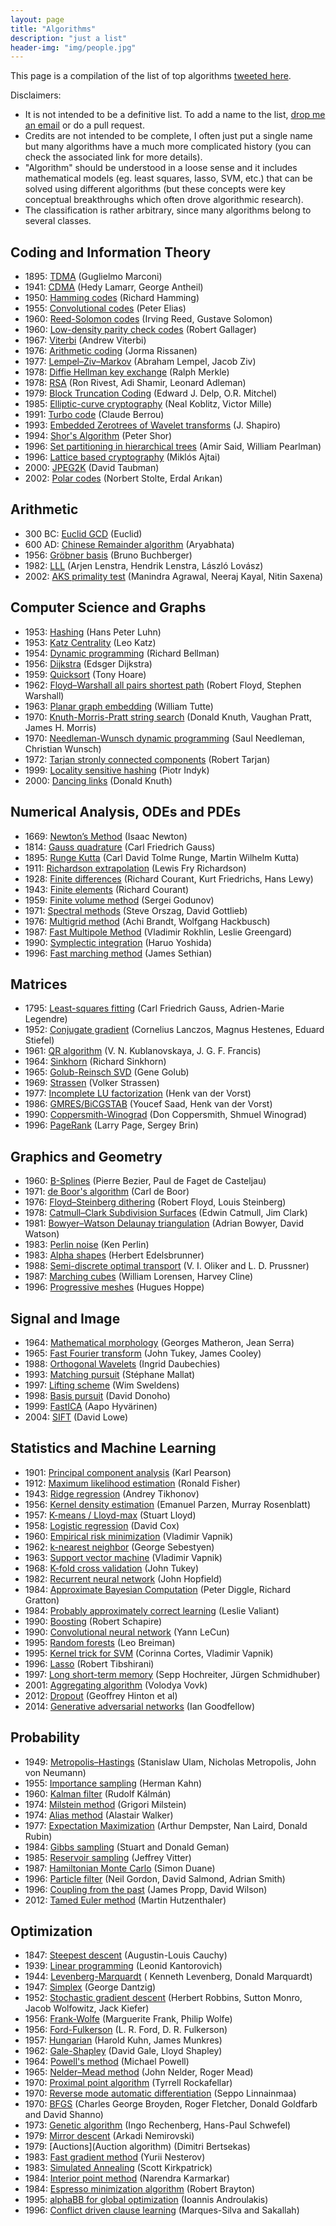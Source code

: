 ```yaml
---
layout: page
title: "Algorithms"
description: "just a list"
header-img: "img/people.jpg"
---
```


This page is a compilation of the list of top algorithms [tweeted here](https://twitter.com/gabrielpeyre/status/1020186591694909440).

Disclaimers:
- It is not intended to be a definitive list. To add a name to the list, [drop me an email](http://www.gpeyre.com/contact/) or do a pull request.
- Credits are not intended to be complete, I often just put a single name but many algorithms have a much more complicated history (you can check the associated link for more details).
- "Algorithm" should be understood in a loose sense and it includes mathematical models (eg. least squares, lasso, SVM, etc.) that can be solved using different algorithms (but these concepts were key conceptual breakthroughs which often drove algorithmic research).
- The classification is rather arbitrary, since many algorithms belong to several classes.


Coding and Information Theory
----------------

- 1895: [TDMA](https://en.wikipedia.org/wiki/Time-division_multiple_access) (Guglielmo Marconi)
- 1941: [CDMA](https://en.wikipedia.org/wiki/Code-division_multiple_access) (Hedy Lamarr, George Antheil)
- 1950: [Hamming codes](https://en.wikipedia.org/wiki/Hamming_code) (Richard Hamming)
- 1955: [Convolutional codes](https://en.wikipedia.org/wiki/Convolutional_code) (Peter Elias)
- 1960: [Reed-Solomon codes](https://en.wikipedia.org/wiki/Reed%E2%80%93Solomon_error_correction) (Irving Reed, Gustave Solomon)
- 1960: [Low-density parity check codes](https://en.wikipedia.org/wiki/Low-density_parity-check_code) (Robert Gallager)
- 1967: [Viterbi](https://en.wikipedia.org/wiki/Viterbi_algorithm) (Andrew Viterbi)
- 1976: [Arithmetic coding](https://en.wikipedia.org/wiki/Arithmetic_coding) (Jorma Rissanen)
- 1977: [Lempel–Ziv–Markov](https://en.wikipedia.org/wiki/Lempel%E2%80%93Ziv%E2%80%93Markov_chain_algorithm) (Abraham Lempel, Jacob Ziv)
- 1978: [Diffie Hellman key exchange](https://en.wikipedia.org/wiki/Diffie%E2%80%93Hellman_key_exchange) (Ralph Merkle)
- 1978: [RSA](https://en.wikipedia.org/wiki/RSA_(cryptosystem)) (Ron Rivest, Adi Shamir, Leonard Adleman)
- 1979: [Block Truncation Coding](https://en.wikipedia.org/wiki/Block_Truncation_Coding) (Edward J. Delp, O.R. Mitchel)
- 1985: [Elliptic-curve cryptography](https://en.wikipedia.org/wiki/Elliptic-curve_cryptography) (Neal Koblitz, Victor Mille)
- 1991: [Turbo code](https://en.wikipedia.org/wiki/Turbo_code) (Claude Berrou)
- 1993: [Embedded Zerotrees of Wavelet transforms](https://en.wikipedia.org/wiki/Embedded_Zerotrees_of_Wavelet_transforms) (J. Shapiro)
- 1994: [Shor's Algorithm](https://en.wikipedia.org/wiki/Shor%27s_algorithm) (Peter Shor)
- 1996: [Set partitioning in hierarchical trees](https://en.wikipedia.org/wiki/Set_partitioning_in_hierarchical_trees) (Amir Said, William Pearlman)
- 1996: [Lattice based cryptography](https://en.wikipedia.org/wiki/Lattice-based_cryptography) (Miklós Ajtai)
- 2000: [JPEG2K](https://en.wikipedia.org/wiki/JPEG_2000) (David Taubman)
- 2002: [Polar codes](https://en.wikipedia.org/wiki/Polar_code_(coding_theory)) (Norbert Stolte, Erdal Arıkan)




Arithmetic
----------------

- 300 BC: [Euclid GCD](https://en.wikipedia.org/wiki/Euclidean_algorithm) (Euclid)
- 600 AD: [Chinese Remainder algorithm](https://en.wikipedia.org/wiki/Chinese_remainder_theorem) (Aryabhata)
- 1956: [Gröbner basis](https://en.wikipedia.org/wiki/Buchberger%27s_algorithm) (Bruno Buchberger)
- 1982:  [LLL](https://en.wikipedia.org/wiki/Lenstra%E2%80%93Lenstra%E2%80%93Lov%C3%A1sz_lattice_basis_reduction_algorithm) (Arjen Lenstra, Hendrik Lenstra, László Lovász)
- 2002: [AKS primality test](https://en.wikipedia.org/wiki/AKS_primality_test) (Manindra Agrawal, Neeraj Kayal,  Nitin Saxena)

Computer Science and Graphs
----------------

- 1953: [Hashing](https://en.wikipedia.org/wiki/Hash_function#Origins_of_the_term) (Hans Peter Luhn)
- 1953: [Katz Centrality](https://en.wikipedia.org/wiki/Katz_centrality) (Leo Katz)
- 1954: [Dynamic programming](https://en.wikipedia.org/wiki/Dynamic_programming) (Richard Bellman)
- 1956: [Dijkstra](https://en.wikipedia.org/wiki/Dijkstra%27s_algorithm) (Edsger Dijkstra)
- 1959: [Quicksort](https://en.wikipedia.org/wiki/Quicksort) (Tony Hoare)
- 1962: [Floyd–Warshall all pairs shortest path](https://en.wikipedia.org/wiki/Floyd%E2%80%93Warshall_algorithm) (Robert Floyd, Stephen Warshall)
- 1963: [Planar graph embedding](https://en.wikipedia.org/wiki/Tutte_embedding) (William Tutte)
- 1970: [Knuth-Morris-Pratt string search](https://en.wikipedia.org/wiki/Knuth%E2%80%93Morris%E2%80%93Pratt_algorithm) (Donald Knuth, Vaughan Pratt, James H. Morris)
- 1970: [Needleman-Wunsch dynamic programming](https://en.wikipedia.org/wiki/Needleman%E2%80%93Wunsch_algorithm) (Saul Needleman, Christian Wunsch)
- 1972: [Tarjan stronly connected components](https://en.wikipedia.org/wiki/Tarjan%27s_strongly_connected_components_algorithm) (Robert Tarjan)
- 1999: [Locality sensitive hashing](https://en.wikipedia.org/wiki/Locality-sensitive_hashing) (Piotr Indyk)
- 2000: [Dancing links](https://en.wikipedia.org/wiki/Dancing_Links) (Donald Knuth)



Numerical Analysis, ODEs and PDEs
----------------

- 1669: [Newton’s Method](https://en.wikipedia.org/wiki/Newton%27s_method) (Isaac Newton)
- 1814: [Gauss quadrature](https://en.wikipedia.org/wiki/Gaussian_quadrature) (Carl Friedrich Gauss)
- 1895: [Runge Kutta](https://en.wikipedia.org/wiki/Runge%E2%80%93Kutta_methods) (Carl David Tolme Runge, Martin Wilhelm Kutta)
- 1911: [Richardson extrapolation](https://en.wikipedia.org/wiki/Richardson_extrapolation) (Lewis Fry Richardson)
- 1928: [Finite differences](https://en.wikipedia.org/wiki/Finite_difference) (Richard Courant, Kurt Friedrichs, Hans Lewy)
- 1943: [Finite elements](https://en.wikipedia.org/wiki/Finite_element_method) (Richard Courant)
- 1959: [Finite volume method](https://en.wikipedia.org/wiki/Finite_volume_method) (Sergei Godunov)
- 1971: [Spectral methods](https://en.wikipedia.org/wiki/Spectral_method) (Steve Orszag, David Gottlieb)
- 1976: [Multigrid method](https://en.wikipedia.org/wiki/Multigrid_method) (Achi Brandt, Wolfgang Hackbusch)
- 1987: [Fast Multipole Method](https://en.wikipedia.org/wiki/Fast_multipole_method) (Vladimir Rokhlin, Leslie Greengard)
- 1990: [Symplectic integration](https://en.wikipedia.org/wiki/Symplectic_integrator) (Haruo Yoshida)
- 1996: [Fast marching method](https://en.wikipedia.org/wiki/Fast_marching_method) (James Sethian)

Matrices
----------------

- 1795: [Least-squares fitting](https://en.wikipedia.org/wiki/Least_squares) (Carl Friedrich Gauss, Adrien-Marie Legendre)
- 1952: [Conjugate gradient](https://en.wikipedia.org/wiki/Conjugate_gradient_method) (Cornelius Lanczos, Magnus Hestenes, Eduard Stiefel)
- 1961: [QR algorithm](https://en.wikipedia.org/wiki/QR_algorithm) (V. N. Kublanovskaya, J. G. F. Francis)
- 1964: [Sinkhorn](https://en.wikipedia.org/wiki/Sinkhorn%27s_theorem) (Richard Sinkhorn)
- 1965: [Golub-Reinsch SVD](https://en.wikipedia.org/wiki/Singular-value_decomposition) (Gene Golub)
- 1969: [Strassen](https://en.wikipedia.org/wiki/Strassen_algorithm) (Volker Strassen)
- 1977: [Incomplete LU factorization](https://en.wikipedia.org/wiki/Incomplete_LU_factorization) (Henk van der Vorst)
- 1986: [GMRES/BiCGSTAB](https://en.wikipedia.org/wiki/Krylov_subspace) (Youcef Saad, Henk van der Vorst)
- 1990: [Coppersmith-Winograd](https://en.wikipedia.org/wiki/Coppersmith%E2%80%93Winograd_algorithm) (Don Coppersmith, Shmuel Winograd)
- 1996: [PageRank](https://en.wikipedia.org/wiki/PageRank) (Larry Page, Sergey Brin)

Graphics and Geometry
----------------

- 1960: [B-Splines](https://fr.wikipedia.org/wiki/B-spline) (Pierre Bezier, Paul de Faget de Casteljau)
- 1971: [de Boor's algorithm](https://en.wikipedia.org/wiki/De_Boor%27s_algorithm) (Carl de Boor)
- 1976: [Floyd–Steinberg dithering](https://en.wikipedia.org/wiki/Floyd%E2%80%93Steinberg_dithering) (Robert Floyd, Louis Steinberg)
- 1978: [Catmull–Clark Subdivision Surfaces](https://en.wikipedia.org/wiki/Catmull%E2%80%93Clark_subdivision_surface) (Edwin Catmull, Jim Clark)
- 1981: [Bowyer–Watson Delaunay triangulation](https://en.wikipedia.org/wiki/Bowyer%E2%80%93Watson_algorithm) (Adrian Bowyer, David Watson)
- 1983: [Perlin noise](https://en.wikipedia.org/wiki/Perlin_noise) (Ken Perlin)
- 1983: [Alpha shapes](https://en.wikipedia.org/wiki/Alpha_shape) (Herbert Edelsbrunner)
- 1988: [Semi-discrete optimal transport](https://link.springer.com/article/10.1007/BF01396762) (V. I. Oliker and L. D. Prussner)
- 1987: [Marching cubes](https://fr.wikipedia.org/wiki/Marching_cubes) (William Lorensen, Harvey Cline)
- 1996: [Progressive meshes](https://en.wikipedia.org/wiki/Progressive_meshes) (Hugues Hoppe)

Signal and Image
----------------

- 1964: [Mathematical morphology](https://en.wikipedia.org/wiki/Mathematical_morphology) (Georges Matheron, Jean Serra)
- 1965: [Fast Fourier transform](https://en.wikipedia.org/wiki/Fast_Fourier_transform) (John Tukey, James Cooley)
- 1988: [Orthogonal Wavelets](https://en.wikipedia.org/wiki/Wavelet) (Ingrid Daubechies)
- 1993: [Matching pursuit](https://en.wikipedia.org/wiki/Matching_pursuit) (Stéphane Mallat)
- 1997: [Lifting scheme](https://en.wikipedia.org/wiki/Lifting_scheme) (Wim Sweldens)
- 1998: [Basis pursuit](https://en.wikipedia.org/wiki/Basis_pursuit) (David Donoho)
- 1999: [FastICA](https://en.wikipedia.org/wiki/FastICA) (Aapo Hyvärinen)
- 2004: [SIFT](https://fr.wikipedia.org/wiki/Scale-invariant_feature_transform) (David Lowe)

Statistics and Machine Learning
----------------

- 1901: [Principal component analysis](https://en.wikipedia.org/wiki/Principal_component_analysis) (Karl Pearson)
- 1912: [Maximum likelihood estimation](https://en.wikipedia.org/wiki/Maximum_likelihood_estimation) (Ronald Fisher)
- 1943: [Ridge regression](https://en.wikipedia.org/wiki/Tikhonov_regularization) (Andrey Tikhonov)
- 1956: [Kernel density estimation](https://en.wikipedia.org/wiki/Kernel_density_estimation) (Emanuel Parzen, Murray Rosenblatt)
- 1957: [K-means / Lloyd-max](https://fr.wikipedia.org/wiki/Algorithme_de_Lloyd-Max) (Stuart Lloyd)
- 1958: [Logistic regression](https://en.wikipedia.org/wiki/Logistic_regression) (David Cox)
- 1960: [Empirical risk minimization](https://en.wikipedia.org/wiki/Empirical_risk_minimization) (Vladimir Vapnik)
- 1962: [k-nearest neighbor](https://en.wikipedia.org/wiki/K-nearest_neighbors_algorithm) (George Sebestyen)
- 1963: [Support vector machine](https://en.wikipedia.org/wiki/Support_vector_machine) (Vladimir Vapnik)
- 1968: [K-fold cross validation](https://en.wikipedia.org/wiki/Cross-validation_(statistics)) (John Tukey)
- 1982: [Recurrent neural network](https://en.wikipedia.org/wiki/Recurrent_neural_network) (John Hopfield)
- 1984: [Approximate Bayesian Computation](https://en.wikipedia.org/wiki/Approximate_Bayesian_computation) (Peter Diggle, Richard Gratton)
- 1984: [Probably approximately correct learning](https://en.wikipedia.org/wiki/Probably_approximately_correct_learning) (Leslie Valiant)
- 1990: [Boosting](https://en.wikipedia.org/wiki/Boosting_(machine_learning)) (Robert Schapire)
- 1990: [Convolutional neural network](https://en.wikipedia.org/wiki/Convolutional_neural_network) (Yann LeCun)
- 1995: [Random forests](https://en.wikipedia.org/wiki/Random_forest) (Leo Breiman)
- 1995: [Kernel trick for SVM](https://en.wikipedia.org/wiki/Support_vector_machine) (Corinna Cortes, Vladimir Vapnik)
- 1996: [Lasso](https://en.wikipedia.org/wiki/Lasso_(statistics)) (Robert Tibshirani)
- 1997: [Long short-term memory](https://en.wikipedia.org/wiki/Long_short-term_memory) (Sepp Hochreiter, Jürgen Schmidhuber)
- 2001: [Aggregating algorithm](https://onlinelibrary.wiley.com/doi/abs/10.1111/j.1751-5823.2001.tb00457.x) (Volodya Vovk)
- 2012: [Dropout](https://en.wikipedia.org/wiki/Dropout_(neural_networks)) (Geoffrey Hinton et al)
- 2014: [Generative adversarial networks](https://en.wikipedia.org/wiki/Generative_adversarial_network) (Ian Goodfellow)


Probability
----------------

- 1949: [Metropolis–Hastings](https://en.wikipedia.org/wiki/Metropolis%E2%80%93Hastings_algorithm) (Stanislaw Ulam, Nicholas Metropolis, John von Neumann)
- 1955: [Importance sampling](https://en.wikipedia.org/wiki/Importance_sampling) (Herman Kahn)
- 1960: [Kalman filter](https://en.wikipedia.org/wiki/Kalman_filter) (Rudolf Kálmán)
- 1974: [Milstein method](https://en.wikipedia.org/wiki/Milstein_method) (Grigori Milstein)
- 1974: [Alias method](https://en.wikipedia.org/wiki/Alias_method) (Alastair Walker)
- 1977: [Expectation Maximization](https://en.wikipedia.org/wiki/Expectation%E2%80%93maximization_algorithm) (Arthur Dempster, Nan Laird, Donald Rubin)
- 1984: [Gibbs sampling](https://en.wikipedia.org/wiki/Gibbs_sampling) (Stuart and Donald Geman)
- 1985: [Reservoir sampling](https://en.wikipedia.org/wiki/Reservoir_sampling) (Jeffrey Vitter)
- 1987: [Hamiltonian Monte Carlo](https://en.wikipedia.org/wiki/Hamiltonian_Monte_Carlo) (Simon Duane)
- 1996: [Particle filter](https://en.wikipedia.org/wiki/Particle_filter) (Neil Gordon, David Salmond, Adrian Smith)
- 1996: [Coupling from the past](https://en.wikipedia.org/wiki/Coupling_from_the_past) (James Propp, David Wilson)
- 2012: [Tamed Euler method](https://arxiv.org/abs/0912.2609) (Martin Hutzenthaler)

Optimization
----------------

- 1847: [Steepest descent](https://en.wikipedia.org/wiki/Method_of_steepest_descent) (Augustin-Louis Cauchy)
- 1939: [Linear programming](https://en.wikipedia.org/wiki/Linear_programming) (Leonid Kantorovich)
- 1944: [Levenberg-Marquardt](https://en.wikipedia.org/wiki/Levenberg%E2%80%93Marquardt_algorithm) ( Kenneth Levenberg, Donald Marquardt)
- 1947: [Simplex](https://en.wikipedia.org/wiki/Simplex_algorithm) (George Dantzig)
- 1952: [Stochastic gradient descent](https://en.wikipedia.org/wiki/Stochastic_gradient_descent) (Herbert Robbins, Sutton Monro, Jacob Wolfowitz, Jack Kiefer)
- 1956: [Frank-Wolfe](https://en.wikipedia.org/wiki/Frank%E2%80%93Wolfe_algorithm) (Marguerite Frank, Philip Wolfe)
- 1956: [Ford-Fulkerson](https://en.wikipedia.org/wiki/Ford%E2%80%93Fulkerson_algorithm) (L. R. Ford, D. R. Fulkerson)
- 1957: [Hungarian](https://en.wikipedia.org/wiki/Hungarian_algorithm) (Harold Kuhn, James Munkres)
- 1962: [Gale-Shapley](https://en.wikipedia.org/wiki/Stable_marriage_problem) (David Gale, Lloyd Shapley)
- 1964: [Powell's method](https://en.wikipedia.org/wiki/Powell%27s_method) (Michael Powell)
- 1965: [Nelder–Mead method](https://en.wikipedia.org/wiki/Nelder%E2%80%93Mead_method) (John Nelder, Roger Mead)
- 1970: [Proximal point algorithm](https://en.wikipedia.org/wiki/Proximal_gradient_method) (Tyrrell Rockafellar)
- 1970: [Reverse mode automatic differentiation](https://en.wikipedia.org/wiki/Automatic_differentiation) (Seppo Linnainmaa)
- 1970: [BFGS](https://en.wikipedia.org/wiki/Broyden%E2%80%93Fletcher%E2%80%93Goldfarb%E2%80%93Shanno_algorithm) (Charles George Broyden, Roger Fletcher, Donald Goldfarb and David Shanno)
- 1973: [Genetic algorithm](https://en.wikipedia.org/wiki/Genetic_algorithm) (Ingo Rechenberg, Hans-Paul Schwefel)
- 1979: [Mirror descent](https://www2.isye.gatech.edu/~nemirovs/COLT2012Tut.pdf) (Arkadi Nemirovski)
- 1979: [Auctions](Auction algorithm) (Dimitri Bertsekas)
- 1983: [Fast gradient method](https://ci.nii.ac.jp/naid/10029946121/) (Yurii Nesterov)
- 1983: [Simulated Annealing](https://en.wikipedia.org/wiki/Simulated_annealing) (Scott Kirkpatrick)
- 1984: [Interior point method](https://en.wikipedia.org/wiki/Interior-point_method) (Narendra Karmarkar)
- 1984: [Espresso minimization algorithm](https://en.wikipedia.org/wiki/Espresso_heuristic_logic_minimizer) (Robert Brayton)
- 1995: [alphaBB for global optimization](https://en.wikipedia.org/wiki/%CE%91%CE%92%CE%92) (Ioannis Androulakis)
- 1996: [Conflict driven clause learning](https://en.wikipedia.org/wiki/Conflict-Driven_Clause_Learning) (Marques-Silva and Sakallah)
